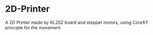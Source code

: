 # 2D-Printer
A 2D Printer made by KL25Z board and stepper motors, using CoreXY principle for the movement.
